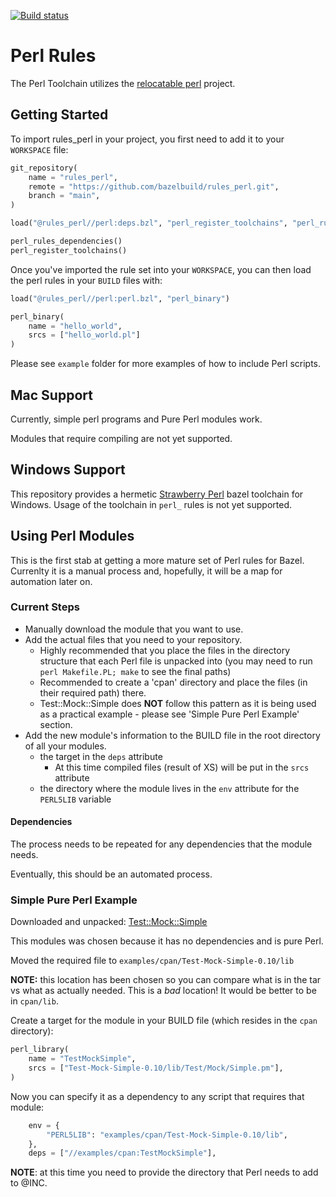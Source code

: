 [![Build status](https://badge.buildkite.com/2aaa805261d9267b26088e2763aa01f9ded00aaab18ed75c1e.svg)](https://buildkite.com/bazel/rules-perl-postsubmit)

# Perl Rules

The Perl Toolchain utilizes the [relocatable perl](https://github.com/skaji/relocatable-perl) project.

## Getting Started

To import rules_perl in your project, you first need to add it to your `WORKSPACE` file:

```python
git_repository(
    name = "rules_perl",
    remote = "https://github.com/bazelbuild/rules_perl.git",
    branch = "main",
)

load("@rules_perl//perl:deps.bzl", "perl_register_toolchains", "perl_rules_dependencies")

perl_rules_dependencies()
perl_register_toolchains()
```

Once you've imported the rule set into your `WORKSPACE`, you can then load the perl rules in your `BUILD` files with:

```python
load("@rules_perl//perl:perl.bzl", "perl_binary")

perl_binary(
    name = "hello_world",
    srcs = ["hello_world.pl"]
)
```

Please see `example` folder for more examples of how to include Perl scripts.

## Mac Support

Currently, simple perl programs and Pure Perl modules work.

Modules that require compiling are not yet supported.

## Windows Support

This repository provides a hermetic [Strawberry Perl](https://strawberryperl.com/) bazel toolchain for Windows. Usage of the toolchain in `perl_` rules is not yet supported.

## Using Perl Modules

This is the first stab at getting a more mature set of Perl rules for Bazel.  Currenlty it is a manual process and, hopefully, it will be a map for automation later on.

### Current Steps

* Manually download the module that you want to use.
* Add the actual files that you need to your repository.
  * Highly recommended that you place the files in the directory structure that each Perl file is unpacked into (you may need to run `perl Makefile.PL; make` to see the final paths)
  * Recommended to create a 'cpan' directory and place the files (in their required path) there.
  * Test::Mock::Simple does **NOT** follow this pattern as it is being used as a practical example - please see 'Simple Pure Perl Example' section.
* Add the new module's information to the BUILD file in the root directory of all your modules.
  * the target in the `deps` attribute
    * At this time compiled files (result of XS) will be put in the `srcs` attribute
  * the directory where the module lives in the `env` attribute for the `PERL5LIB` variable

#### Dependencies

The process needs to be repeated for any dependencies that the module needs.

Eventually, this should be an automated process.

### Simple Pure Perl Example

Downloaded and unpacked: [Test::Mock::Simple](https://metacpan.org/pod/Test::Mock::Simple)

This modules was chosen because it has no dependencies and is pure Perl.

Moved the required file to `examples/cpan/Test-Mock-Simple-0.10/lib`

**NOTE:** this location has been chosen so you can compare what is in the tar vs what as actually needed.  This is a *bad* location!  It would be better to be in `cpan/lib`.

Create a target for the module in your BUILD file (which resides in the `cpan` directory):

```python
perl_library(
    name = "TestMockSimple",
    srcs = ["Test-Mock-Simple-0.10/lib/Test/Mock/Simple.pm"],
)
```

Now you can specify it as a dependency to any script that requires that module:

```python
    env = {
        "PERL5LIB": "examples/cpan/Test-Mock-Simple-0.10/lib",
    },
    deps = ["//examples/cpan:TestMockSimple"],
```

**NOTE**: at this time you need to provide the directory that Perl needs to add to @INC.
